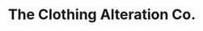 ---
title: "The Clothing Alteration Co."
url: /bishop-auckland/the-clothing-alteration-co/
shop: Schneiderei
---